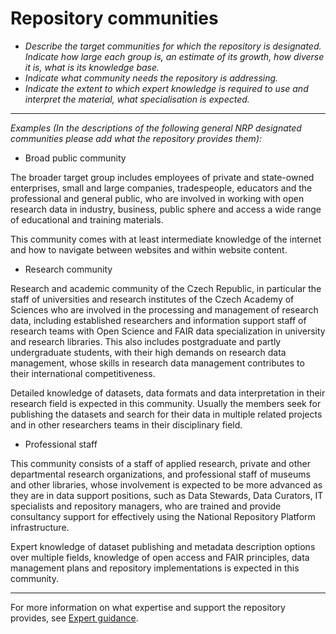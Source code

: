 
# Repository communities

- *Describe the target communities for which the repository is designated. Indicate how large each group is, an estimate of its growth, how diverse it is, what is its knowledge base.*
- *Indicate what community needs the repository is addressing.*
- *Indicate the extent to which expert knowledge is required to use and interpret the material, what specialisation is expected.*

---

  *Examples (In the descriptions of the following general NRP designated communities please add what the repository provides them):*

   * Broad public community
    
   The broader target group includes employees of private and state-owned enterprises, small and large companies, tradespeople, educators and the professional and general public, who are involved in working with open research data in industry, business, public sphere and access a wide range of educational and training materials.

   This community comes with at least intermediate knowledge of the internet and how to navigate between websites and within website content.

  * Research community

Research and academic community of the Czech Republic, in particular the staff of universities and research institutes of the Czech Academy of Sciences who are involved in the processing and management of research data, including established researchers and information support staff of research teams with Open Science and FAIR data specialization in university and research libraries. This also includes postgraduate and partly undergraduate students, with their high demands on research data management, whose skills in research data management contributes to their international competitiveness.

   Detailed knowledge of datasets, data formats and data interpretation in their research field is expected in this community. Usually the members seek for publishing the datasets and search for their data in multiple related projects and in other researchers teams in their disciplinary field.

  * Professional staff
    
This community consists of a staff of applied research, private and other departmental research organizations, and professional staff of museums and other libraries, whose involvement is expected to be more advanced as they are in data support positions, such as Data Stewards, Data Curators, IT specialists and repository managers, who are trained and provide consultancy support for effectively using the National Repository Platform infrastructure.

   Expert knowledge of dataset publishing and metadata description options over multiple fields, knowledge of open access and FAIR principles, data management plans and repository implementations is expected in this community.




---

For more information on what expertise and support the repository provides, see [Expert guidance](../organizational-documents/expert-guidance.md).
